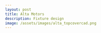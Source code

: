 ```yaml
---
layout: post
title: Alta Motors
description: Fixture design
image: /assets/images/alta_topcovercad.png
---
```



